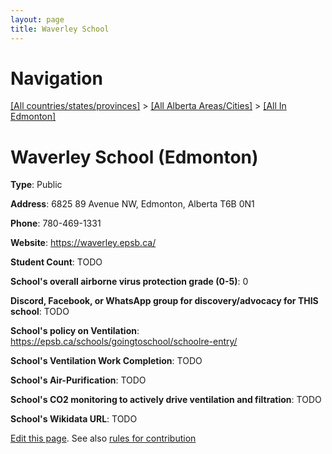 ```yaml
---
layout: page
title: Waverley School
---
```

# Navigation

[[All countries/states/provinces]](../../..) > [[All Alberta Areas/Cities]](../..) > [[All In Edmonton]](..)

# Waverley School (Edmonton)

**Type**: Public

**Address**: 6825 89 Avenue NW, Edmonton, Alberta T6B 0N1

**Phone**: 780-469-1331

**Website**: <https://waverley.epsb.ca/>

**Student Count**: TODO

**School's overall airborne virus protection grade (0-5)**: 0

**Discord, Facebook, or WhatsApp group for discovery/advocacy for THIS school**: TODO

**School's policy on Ventilation**: <https://epsb.ca/schools/goingtoschool/schoolre-entry/>

**School's Ventilation Work Completion**: TODO

**School's Air-Purification**: TODO

**School's CO2 monitoring to actively drive ventilation and filtration**: TODO

**School's Wikidata URL**: TODO


[Edit this page](https://github.com/ventilate-schools/AB/edit/main/./Edmonton/Waverley_School.md). See also [rules for contribution](../../../contribution-rules/)